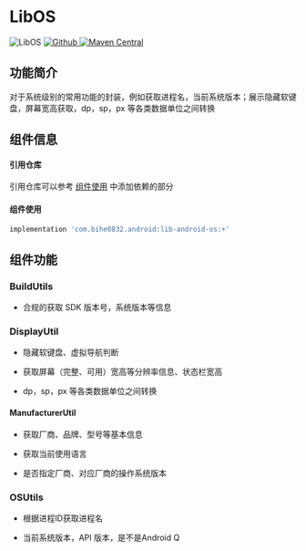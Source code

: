 # LibOS

![LibOS](https://img.shields.io/badge/AndroidAppFactory-LibOS-brightgreen)
[ ![Github](https://img.shields.io/badge/Github-LibOS-brightgreen?style=social) ](https://github.com/bihe0832/AndroidAppFactory/tree/master/LibOS)
[ ![Maven Central](https://img.shields.io/maven-central/v/com.bihe0832.android/lib-android-os) ](https://search.maven.org/artifact/com.bihe0832.android/lib-android-os)

## 功能简介

对于系统级别的常用功能的封装，例如获取进程名，当前系统版本；展示隐藏软键盘，屏幕宽高获取，dp，sp，px 等各类数据单位之间转换

## 组件信息

#### 引用仓库

引用仓库可以参考 [组件使用](./../start.md) 中添加依赖的部分

#### 组件使用

```groovy
implementation 'com.bihe0832.android:lib-android-os:+'
```

## 组件功能

### BuildUtils

- 合规的获取 SDK 版本号，系统版本等信息

### DisplayUtil

- 隐藏软键盘、虚拟导航判断

- 获取屏幕（完整、可用）宽高等分辨率信息、状态栏宽高
  
- dp，sp，px 等各类数据单位之间转换

#### ManufacturerUtil 

- 获取厂商、品牌、型号等基本信息

- 获取当前使用语言

- 是否指定厂商、对应厂商的操作系统版本

### OSUtils

- 根据进程ID获取进程名

- 当前系统版本，API 版本，是不是Android Q
        